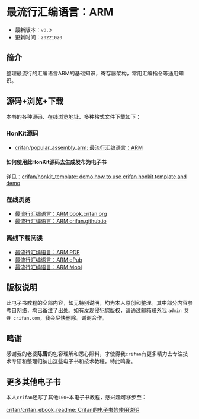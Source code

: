 # 最流行汇编语言：ARM

* 最新版本：`v0.3`
* 更新时间：`20221020`

## 简介

整理最流行的汇编语言ARM的基础知识，寄存器架构，常用汇编指令等通用知识。

## 源码+浏览+下载

本书的各种源码、在线浏览地址、多种格式文件下载如下：

### HonKit源码

* [crifan/popular_assembly_arm: 最流行汇编语言：ARM](https://github.com/crifan/popular_assembly_arm)

#### 如何使用此HonKit源码去生成发布为电子书

详见：[crifan/honkit_template: demo how to use crifan honkit template and demo](https://github.com/crifan/honkit_template)

### 在线浏览

* [最流行汇编语言：ARM book.crifan.org](https://book.crifan.org/books/popular_assembly_arm/website)
* [最流行汇编语言：ARM crifan.github.io](https://crifan.github.io/popular_assembly_arm/website)

### 离线下载阅读

* [最流行汇编语言：ARM PDF](https://book.crifan.org/books/popular_assembly_arm/pdf/popular_assembly_arm.pdf)
* [最流行汇编语言：ARM ePub](https://book.crifan.org/books/popular_assembly_arm/epub/popular_assembly_arm.epub)
* [最流行汇编语言：ARM Mobi](https://book.crifan.org/books/popular_assembly_arm/mobi/popular_assembly_arm.mobi)

## 版权说明

此电子书教程的全部内容，如无特别说明，均为本人原创和整理。其中部分内容参考自网络，均已备注了出处。如有发现侵犯您版权，请通过邮箱联系我 `admin 艾特 crifan.com`，我会尽快删除。谢谢合作。

## 鸣谢

感谢我的老婆**陈雪**的包容理解和悉心照料，才使得我`crifan`有更多精力去专注技术专研和整理归纳出这些电子书和技术教程，特此鸣谢。

## 更多其他电子书

本人`crifan`还写了其他`100+`本电子书教程，感兴趣可移步至：

[crifan/crifan_ebook_readme: Crifan的电子书的使用说明](https://github.com/crifan/crifan_ebook_readme)
